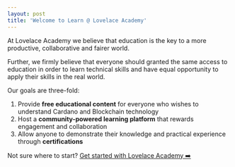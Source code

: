 ```yaml
---
layout: post
title: 'Welcome to Learn @ Lovelace Academy'
---
```


At Lovelace Academy we believe that education is the key to a more productive, collaborative and fairer world. 

Further, we firmly believe that everyone should granted the same access to education in order to learn technical skills and have equal opportunity to apply their skills in the real world.

Our goals are three-fold:
 1. Provide **free educational content** for everyone who wishes to understand Cardano and Blockchain technology
 2. Host a **community-powered learning platform** that rewards engagement and collaboration
 3. Allow anyone to demonstrate their knowledge and practical experience through **certifications** 

Not sure where to start? [Get started with Lovelace Academy ➡️](https://learn.lovelace.academy/getting-started/why-cardano/)